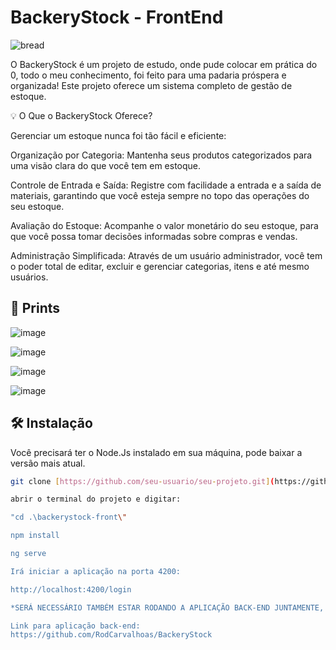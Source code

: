 # BackeryStock - FrontEnd

![bread](https://github.com/RodCarvalhoas/BackeryStock-front/assets/105681818/28d67379-e9f6-4bb0-9278-4d0ccad34b82)

O BackeryStock é um projeto de estudo, onde pude colocar em prática do 0, todo o meu conhecimento, foi feito para uma padaria próspera e organizada! 
Este projeto oferece um sistema completo de gestão de estoque.

💡 O Que o BackeryStock Oferece?

Gerenciar um estoque nunca foi tão fácil e eficiente:

Organização por Categoria: Mantenha seus produtos categorizados para uma visão clara do que você tem em estoque.

Controle de Entrada e Saída: Registre com facilidade a entrada e a saída de materiais, garantindo que você esteja sempre no topo das operações do seu estoque.

Avaliação do Estoque: Acompanhe o valor monetário do seu estoque, para que você possa tomar decisões informadas sobre compras e vendas.

Administração Simplificada: Através de um usuário administrador, você tem o poder total de editar, excluir e gerenciar categorias, itens e até mesmo usuários.

## 📸 Prints

![image](https://github.com/RodCarvalhoas/BackeryStock-front/assets/105681818/a2efcad3-266d-41b1-9439-233a112929ae)

![image](https://github.com/RodCarvalhoas/BackeryStock-front/assets/105681818/c00fbfaf-abf5-444e-a33d-71c1bc59d06e)

![image](https://github.com/RodCarvalhoas/BackeryStock-front/assets/105681818/115e7de1-f78b-4c17-adc4-68ffdd86c94e)

![image](https://github.com/RodCarvalhoas/BackeryStock-front/assets/105681818/73b33dec-5014-4db0-9cfa-ae8d14324965)

## 🛠️ Instalação

Você precisará ter o Node.Js instalado em sua máquina, pode baixar a versão mais atual.

```bash
git clone [https://github.com/seu-usuario/seu-projeto.git](https://github.com/RodCarvalhoas/BackeryStock-front.git)https://github.com/RodCarvalhoas/BackeryStock-front.git

abrir o terminal do projeto e digitar:

"cd .\backerystock-front\"

npm install

ng serve 

Irá iniciar a aplicação na porta 4200:

http://localhost:4200/login

*SERÁ NECESSÁRIO TAMBÉM ESTAR RODANDO A APLICAÇÃO BACK-END JUNTAMENTE, VOCÊ PODERÁ OPTAR SE DESEJA RODAR EM UM DOCKER, MÁQUINA VIRTUAL OU NUVEM, APENAS SE ATENTAR PARA MUDAR A URL BASE*

Link para aplicação back-end:
https://github.com/RodCarvalhoas/BackeryStock
